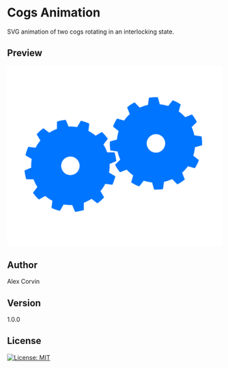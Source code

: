 # Cogs Animation

SVG animation of two cogs rotating in an interlocking state.

## Preview

![preview](preview-cogs.gif?raw=true)

## Author

Alex Corvin

## Version

1.0.0

## License

[![License: MIT](https://img.shields.io/badge/License-MIT-yellow.svg)](https://opensource.org/licenses/MIT)
